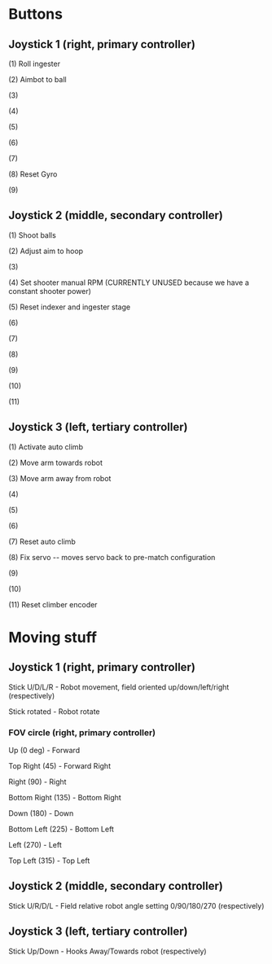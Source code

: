 # Buttons

## Joystick 1 (right, primary controller)
(1) Roll ingester

(2) Aimbot to ball

(3)

(4)

(5)

(6)

(7)

(8) Reset Gyro

(9)

## Joystick 2 (middle, secondary controller)
(1) Shoot balls

(2) Adjust aim to hoop

(3)

(4) Set shooter manual RPM (CURRENTLY UNUSED because we have a constant shooter power)

(5) Reset indexer and ingester stage

(6)

(7)

(8)

(9)

(10)

(11)

## Joystick 3 (left, tertiary controller)
(1) Activate auto climb

(2) Move arm towards robot

(3) Move arm away from robot

(4) 

(5)

(6)

(7) Reset auto climb

(8) Fix servo -- moves servo back to pre-match configuration

(9)

(10)

(11) Reset climber encoder

# Moving stuff

## Joystick 1 (right, primary controller)
Stick U/D/L/R - Robot movement, field oriented up/down/left/right (respectively)

Stick rotated - Robot rotate


### FOV circle (right, primary controller)
Up (0 deg) - Forward

Top Right (45) - Forward Right

Right (90) - Right

Bottom Right (135) - Bottom Right

Down (180) - Down

Bottom Left (225) - Bottom Left

Left (270) - Left

Top Left (315) - Top Left

## Joystick 2 (middle, secondary controller)
Stick U/R/D/L - Field relative robot angle setting 0/90/180/270 (respectively)

## Joystick 3 (left, tertiary controller)
Stick Up/Down - Hooks Away/Towards robot (respectively)
